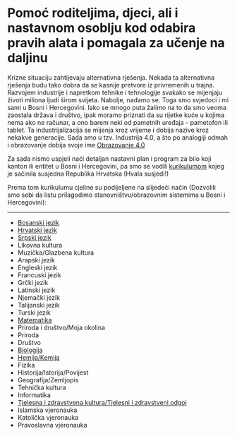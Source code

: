 # Pomoć roditeljima, djeci, ali i nastavnom osoblju kod odabira pravih alata i pomagala za učenje na daljinu

Krizne situaciju zahtijevaju alternativna rješenja. Nekada ta alternativna rješenja budu tako dobra da se kasnije pretvore iz privremenih u trajna. Razvojem industrije i napretkom tehnike i tehnologije svakako se mijenjaju životi miliona ljudi širom svijeta. Nabolje, nadamo se. Toga smo svjedoci i mi sami u Bosni i Hercegovini. Iako se mnogo puta žalimo na to da smo veoma zaostala država i društvo, ipak moramo priznati da su rijetke kuće u kojima nema ako ne računar, a ono barem neki od pametnih uređaja - pametofon ili tablet. Ta industrijalizacija se mijenja kroz vrijeme i dobija nazive kroz nekakve generacije. Sada smo u tzv. Industrija 4.0, a što po analogiji odmah i obrazovanje dobija svoje ime [Obrazovanje 4.0](https://medium.com/@asim.husanovic/kako-industrijska-revolucija-4-0-uti%C4%8De-na-visoko-obrazovanje-c8a11d14e31b)

Za sada nismo uspjeli naći detaljan nastavni plan i program za bilo koji kanton ili entitet u Bosni i Hercegovini, pa smo se vodili [kurikulumom](https://www.azoo.hr/images/AZOO/Ravnatelji/RM/Nastavni_plan_i_program_za_osnovnu_skolu_-_MZOS_2006_.pdf) kojeg je sačinila susjedna Republika Hrvatska (Hvala susjedi!)

Prema tom kurikulumu cjeline su podijeljene na slijedeći način (Dozvolili smo sebi da listu prilagodimo stanovništvu/obrazovnim sistemima u Bosni i Hercegovini):

---

- [Bosanski jezik](bosanski_jezik/README.md)
- [Hrvatski jezik](hrvatski_jezik/README.md)
- [Srpski jezik](srpski_jezik/README.md)
- Likovna kultura
- Muzička/Glazbena kultura
- Arapski jezik
- Engleski jezik
- Francuski jezik
- Grčki jezik
- Latinski jezik
- Njemački jezik
- Talijanski jezik
- Turski jezik
- [Matematika](matematika/README.md)
- Priroda i društvo/Moja okolina
- Priroda
- Društvo
- [Biologija](biologija/README.md)
- [Hemija/Kemija](hemija/README.md)
- Fizika
- Historija/Istorija/Povijest
- Geografija/Zemljopis
- Tehnička kultura
- Informatika
- [Tjelesna i zdravstvena kultura/Tjelesni i zdravstveni odgoj](tizo/README.md)
- Islamska vjeronauka
- Katolička vjeronauka
- Pravoslavna vjeronauka
